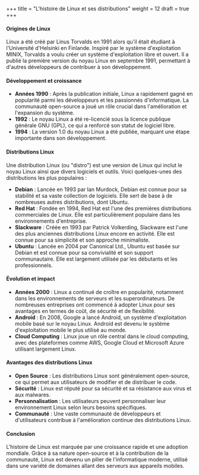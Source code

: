 +++
title = "L'histoire de Linux et ses distributions"
weight = 12
draft = true
+++


#### Origines de Linux
Linux a été créé par Linus Torvalds en 1991 alors qu'il était étudiant à l'Université d'Helsinki en Finlande. Inspiré par le système d'exploitation MINIX, Torvalds a voulu créer un système d'exploitation libre et ouvert. Il a publié la première version du noyau Linux en septembre 1991, permettant à d'autres développeurs de contribuer à son développement.

#### Développement et croissance
- **Années 1990** : Après la publication initiale, Linux a rapidement gagné en popularité parmi les développeurs et les passionnés d'informatique. La communauté open-source a joué un rôle crucial dans l'amélioration et l'expansion du système.
- **1992** : Le noyau Linux a été re-licencié sous la licence publique générale GNU (GPL), ce qui a renforcé son statut de logiciel libre.
- **1994** : La version 1.0 du noyau Linux a été publiée, marquant une étape importante dans son développement.

#### Distributions Linux
Une distribution Linux (ou "distro") est une version de Linux qui inclut le noyau Linux ainsi que divers logiciels et outils. Voici quelques-unes des distributions les plus populaires :

- **Debian** : Lancée en 1993 par Ian Murdock, Debian est connue pour sa stabilité et sa vaste collection de logiciels. Elle sert de base à de nombreuses autres distributions, dont Ubuntu.
- **Red Hat** : Fondée en 1994, Red Hat est l'une des premières distributions commerciales de Linux. Elle est particulièrement populaire dans les environnements d'entreprise.
- **Slackware** : Créée en 1993 par Patrick Volkerding, Slackware est l'une des plus anciennes distributions Linux encore en activité. Elle est connue pour sa simplicité et son approche minimaliste.
- **Ubuntu** : Lancée en 2004 par Canonical Ltd., Ubuntu est basée sur Debian et est connue pour sa convivialité et son support communautaire. Elle est largement utilisée par les débutants et les professionnels.

#### Évolution et impact
- **Années 2000** : Linux a continué de croître en popularité, notamment dans les environnements de serveurs et les superordinateurs. De nombreuses entreprises ont commencé à adopter Linux pour ses avantages en termes de coût, de sécurité et de flexibilité.
- **Android** : En 2008, Google a lancé Android, un système d'exploitation mobile basé sur le noyau Linux. Android est devenu le système d'exploitation mobile le plus utilisé au monde.
- **Cloud Computing** : Linux joue un rôle central dans le cloud computing, avec des plateformes comme AWS, Google Cloud et Microsoft Azure utilisant largement Linux.

#### Avantages des distributions Linux
- **Open Source** : Les distributions Linux sont généralement open-source, ce qui permet aux utilisateurs de modifier et de distribuer le code.
- **Sécurité** : Linux est réputé pour sa sécurité et sa résistance aux virus et aux malwares.
- **Personnalisation** : Les utilisateurs peuvent personnaliser leur environnement Linux selon leurs besoins spécifiques.
- **Communauté** : Une vaste communauté de développeurs et d'utilisateurs contribue à l'amélioration continue des distributions Linux.

#### Conclusion
L'histoire de Linux est marquée par une croissance rapide et une adoption mondiale. Grâce à sa nature open-source et à la contribution de la communauté, Linux est devenu un pilier de l'informatique moderne, utilisé dans une variété de domaines allant des serveurs aux appareils mobiles.